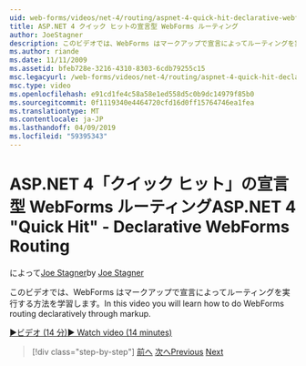 ```yaml
---
uid: web-forms/videos/net-4/routing/aspnet-4-quick-hit-declarative-webforms-routing
title: ASP.NET 4 クイック ヒットの宣言型 WebForms ルーティング
author: JoeStagner
description: このビデオでは、WebForms はマークアップで宣言によってルーティングを実行する方法を学習します。
ms.author: riande
ms.date: 11/11/2009
ms.assetid: bfeb728e-3216-4310-8303-6cdb79255c15
msc.legacyurl: /web-forms/videos/net-4/routing/aspnet-4-quick-hit-declarative-webforms-routing
msc.type: video
ms.openlocfilehash: e91cd1fe4c58a58e1ed558d5c0b9dc14979f85b0
ms.sourcegitcommit: 0f1119340e4464720cfd16d0ff15764746ea1fea
ms.translationtype: MT
ms.contentlocale: ja-JP
ms.lasthandoff: 04/09/2019
ms.locfileid: "59395343"
---
```

# <a name="aspnet-4-quick-hit---declarative-webforms-routing"></a><span data-ttu-id="86927-103">ASP.NET 4「クイック ヒット」の宣言型 WebForms ルーティング</span><span class="sxs-lookup"><span data-stu-id="86927-103">ASP.NET 4 "Quick Hit" - Declarative WebForms Routing</span></span>

<span data-ttu-id="86927-104">によって[Joe Stagner](https://github.com/JoeStagner)</span><span class="sxs-lookup"><span data-stu-id="86927-104">by [Joe Stagner](https://github.com/JoeStagner)</span></span>

<span data-ttu-id="86927-105">このビデオでは、WebForms はマークアップで宣言によってルーティングを実行する方法を学習します。</span><span class="sxs-lookup"><span data-stu-id="86927-105">In this video you will learn how to do WebForms routing declaratively through markup.</span></span> 

[<span data-ttu-id="86927-106">&#9654;ビデオ (14 分)</span><span class="sxs-lookup"><span data-stu-id="86927-106">&#9654; Watch video (14 minutes)</span></span>](https://channel9.msdn.com/Blogs/ASP-NET-Site-Videos/aspnet-4-quick-hit-declarative-webforms-routing)

> [!div class="step-by-step"]
> <span data-ttu-id="86927-107">[前へ](aspnet-4-quick-hit-imperative-webforms-routing.md)
> [次へ](aspnet-4-quick-hit-outbound-webforms-routing.md)</span><span class="sxs-lookup"><span data-stu-id="86927-107">[Previous](aspnet-4-quick-hit-imperative-webforms-routing.md)
[Next](aspnet-4-quick-hit-outbound-webforms-routing.md)</span></span>
